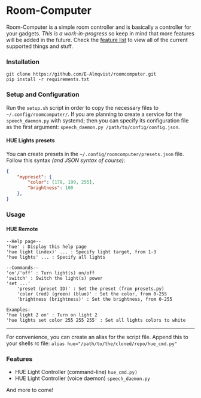 # Room-Computer
Room-Computer is a simple room controller and is basically a controller for your gadgets. *This is a work-in-progress* so keep in mind that more features will be added in the future. Check the [feature list](#features) to view all of the current supported things and stuff.

### Installation
	git clone https://github.com/E-Almqvist/roomcomputer.git
	pip install -r requirements.txt

### Setup and Configuration
Run the `setup.sh` script in order to copy the necessary files to `~/.config/roomcomputer/`. If you are planning to create a service for the `speech_daemon.py` with systemd; then you can specify its configuration file as the first argument: `speech_daemon.py /path/to/config/config.json`.

#### HUE Lights presets
You can create presets in the `~/.config/roomcomputer/presets.json` file. Follow this syntax *(and JSON syntax of course)*:
```json
{
	"mypreset": {
		"color": [178, 199, 255],
		"brightness": 100
	},
}
```
	

### Usage
#### HUE Remote
	--Help page--
	'hue' : Display this help page
	'hue light (index)' ... : Specify light target, from 1-3
	'hue lights' ... : Specify all lights

	--Commands--
	'on'/'off' : Turn light(s) on/off
	'switch' : Switch the light(s) power
	'set ...'
		'preset (preset ID)' : Set the preset (from presets.py)
		'color (red) (green) (blue)' : Set the color, from 0-255
		'brightness (brightness)' : Set the brightness, from 0-255

	Examples:
	'hue light 2 on' : Turn on light 2
	'hue lights set color 255 255 255' : Set all lights colors to white

-----------------
For convenience, you can create an alias for the script file. Append this to your shells rc file:
`alias hue="/path/to/the/cloned/repo/hue_cmd.py"`

<h3 id="features">Features</h3>

* HUE Light Controller (command-line) `hue_cmd.py)`
* HUE Light Controller (voice daemon) `speech_daemon.py`
 
 And more to come!
